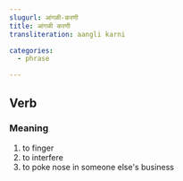 ```yaml
---
slugurl: आंगळी-करणी
title: आंगळी करणी
transliteration: aangli karni

categories:
  - phrase

---
```


## Verb

### Meaning

<word-meanings>

1. to finger
2. to interfere
3. to poke nose in someone else's business

</word-meanings>
